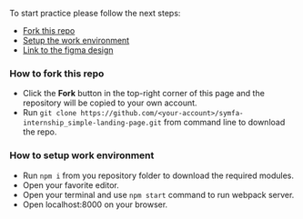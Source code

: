 To start practice please follow the next steps:
*  [Fork this repo](#how-to-fork-this-repo)
*  [Setup the work environment](#how-to-setup-work-environment)
*  [Link to the figma design](https://www.figma.com/file/eyKufKLgFHhQX8WlIheahk/CustDev?node-id=0%3A1&t=yIt3VU6aV1qe1oNJ-0)

### How to fork this repo
* Click the **Fork** button in the top-right corner of this page and the repository will be copied to your own account.
* Run `git clone https://github.com/<your-account>/symfa-internship_simple-landing-page.git` from command line to download the repo.


### How to setup work environment
* Run `npm i` from you repository folder to download the required modules.
* Open your favorite editor.
* Open your terminal and use `npm start` command to run webpack server.
* Open localhost:8000 on your browser.
